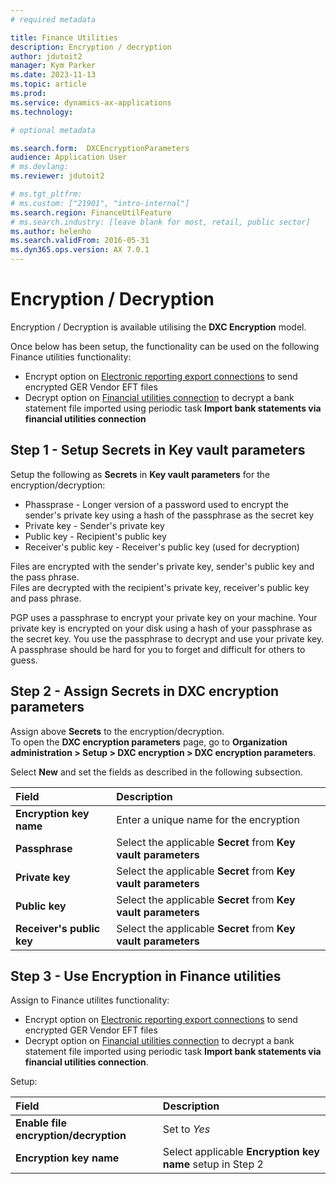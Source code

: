 ```yaml
---
# required metadata

title: Finance Utilities 
description: Encryption / decryption
author: jdutoit2
manager: Kym Parker
ms.date: 2023-11-13
ms.topic: article
ms.prod: 
ms.service: dynamics-ax-applications
ms.technology: 

# optional metadata

ms.search.form:  DXCEncryptionParameters
audience: Application User
# ms.devlang: 
ms.reviewer: jdutoit2

# ms.tgt_pltfrm: 
# ms.custom: ["21901", "intro-internal"]
ms.search.region: FinanceUtilFeature
# ms.search.industry: [leave blank for most, retail, public sector]
ms.author: helenho
ms.search.validFrom: 2016-05-31
ms.dyn365.ops.version: AX 7.0.1
---
```


# Encryption / Decryption
Encryption / Decryption is available utilising the **DXC Encryption** model.

Once below has been setup, the functionality can be used on the following Finance utilities functionality:
- Encrypt option on [Electronic reporting export connections](../ACCOUNTS-PAYABLE/Save-electronic-reporting-file-to-secure-location.md) to send encrypted GER Vendor EFT files
- Decrypt option on [Financial utilities connection](../CASH-AND-BANK-MANAGEMENT/Finance-utilities-connections.md) to decrypt a bank statement file imported using periodic task **Import bank statements via financial utilities connection**


## Step 1 - Setup Secrets in Key vault parameters
Setup the following as **Secrets** in **Key vault parameters** for the encryption/decryption:
- Phassprase - Longer version of a password used to encrypt the sender's private key using a hash of the passphrase as the secret key
- Private key - Sender's private key
- Public key -  Recipient's public key
- Receiver's public key - Receiver's public key (used for decryption)

Files are encrypted with the sender's private key, sender's public key and the pass phrase. <br>
Files are decrypted with the recipient's private key, receiver's public key and pass phrase.

PGP uses a passphrase to encrypt your private key on your machine. Your private key is encrypted on your disk using a hash of your passphrase as the secret key. You use the passphrase to decrypt and use your private key. A passphrase should be hard for you to forget and difficult for others to guess.

## Step 2 - Assign Secrets in DXC encryption parameters
Assign above **Secrets** to the encryption/decryption. <br>
To open the **DXC encryption parameters** page, go to **Organization administration > Setup > DXC encryption > DXC encryption parameters**. <br>

Select **New** and set the fields as described in the following subsection.

Field                       | Description                         
:--                         |:--                        
**Encryption key name**     | Enter a unique name for the encryption
**Passphrase**              |	Select the applicable **Secret** from **Key vault parameters**
**Private key**             |	Select the applicable **Secret** from **Key vault parameters**
**Public key**              |	Select the applicable **Secret** from **Key vault parameters**
**Receiver's public key**     |	Select the applicable **Secret** from **Key vault parameters**

## Step 3 - Use Encryption in Finance utilities

Assign to Finance utilites functionality:
- Encrypt option on [Electronic reporting export connections](../ACCOUNTS-PAYABLE/Save-electronic-reporting-file-to-secure-location.md) to send encrypted GER Vendor EFT files
- Decrypt option on [Financial utilities connection](../CASH-AND-BANK-MANAGEMENT/Finance-utilities-connections.md) to decrypt a bank statement file imported using periodic task **Import bank statements via financial utilities connection**.

Setup: 

Field                       | Description                         
:--                         |:--                        
**Enable file encryption/decryption**     | Set to _Yes_
**Encryption key name**                   | Select applicable **Encryption key name** setup in Step 2
